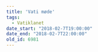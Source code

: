 ```yaml
---
title: 'Vati møde'
tags:
  - Vatiklanet
date_start: "2018-02-7T19:00:00"
date_end: "2018-02-7T22:00:00"
old_id: 6981
---
```

